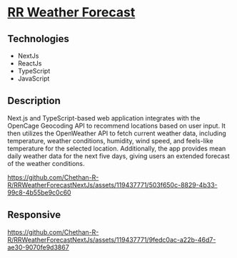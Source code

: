 # [RR Weather Forecast](http://rrweather.vercel.app)

## Technologies
* NextJs
* ReactJs
* TypeScript
* JavaScript

## Description

Next.js and TypeScript-based web application integrates with the OpenCage Geocoding API to recommend locations based on user input. It then utilizes the OpenWeather API to fetch current weather data, including temperature, weather conditions, humidity, wind speed, and feels-like temperature for the selected location. Additionally, the app provides mean daily weather data for the next five days, giving users an extended forecast of the weather conditions.


https://github.com/Chethan-R-R/RRWeatherForecastNextJs/assets/119437771/503f650c-8829-4b33-99c8-4b55be9c0c60

## Responsive
https://github.com/Chethan-R-R/RRWeatherForecastNextJs/assets/119437771/9fedc0ac-a22b-46d7-ae30-9070fe9d3867

